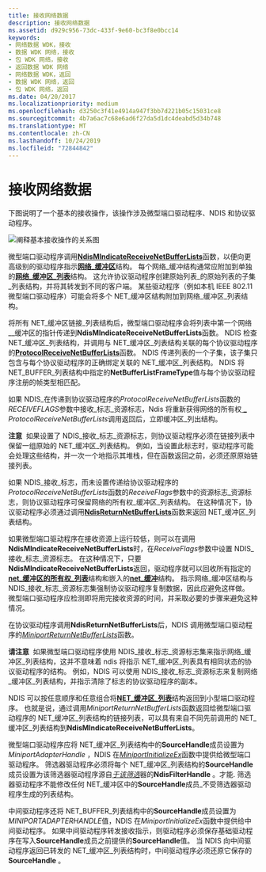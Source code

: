 ```yaml
---
title: 接收网络数据
description: 接收网络数据
ms.assetid: d929c956-73dc-433f-9e60-bc3f8e0bcc14
keywords:
- 网络数据 WDK，接收
- 数据 WDK 网络，接收
- 包 WDK 网络，接收
- 返回数据 WDK 网络
- 网络数据 WDK，返回
- 数据 WDK 网络，返回
- 包 WDK 网络，返回
ms.date: 04/20/2017
ms.localizationpriority: medium
ms.openlocfilehash: d3250c3f41e4914a947f3bb7d221b05c15031ce8
ms.sourcegitcommit: 4b7a6ac7c68e6ad6f27da5d1dc4deabd5d34b748
ms.translationtype: MT
ms.contentlocale: zh-CN
ms.lasthandoff: 10/24/2019
ms.locfileid: "72844842"
---
```

# <a name="receiving-network-data"></a>接收网络数据





下图说明了一个基本的接收操作，该操作涉及微型端口驱动程序、NDIS 和协议驱动程序。

![阐释基本接收操作的关系图](images/netbufferreceive.png)

微型端口驱动程序调用[**NdisMIndicateReceiveNetBufferLists**](https://docs.microsoft.com/windows-hardware/drivers/ddi/ndis/nf-ndis-ndismindicatereceivenetbufferlists)函数，以便向更高级别的驱动程序指示[**网络\_缓冲区**](https://docs.microsoft.com/windows-hardware/drivers/ddi/ndis/ns-ndis-_net_buffer)结构。 每个网络\_缓冲结构通常应附加到单独的[**网络\_缓冲区\_列表**](https://docs.microsoft.com/windows-hardware/drivers/ddi/ndis/ns-ndis-_net_buffer_list)结构。 这允许协议驱动程序创建原始列表\_的原始列表的子集\_列表结构，并将其转发到不同的客户端。 某些驱动程序（例如本机 IEEE 802.11 微型端口驱动程序）可能会将多个 NET\_缓冲区结构附加到网络\_缓冲区\_列表结构。

将所有 NET\_缓冲区链接\_列表结构后，微型端口驱动程序会将列表中第一个网络\_\_缓冲区的指针传递到**NdisMIndicateReceiveNetBufferLists**函数。 NDIS 检查 NET\_缓冲区\_列表结构，并调用与 NET\_缓冲区\_列表结构关联的每个协议驱动程序的[**ProtocolReceiveNetBufferLists**](https://docs.microsoft.com/windows-hardware/drivers/ddi/ndis/nc-ndis-protocol_receive_net_buffer_lists)函数。 NDIS 传递列表的一个子集，该子集只包含与每个协议驱动程序的正确绑定关联的 NET\_缓冲区\_列表结构。 NDIS 将 NET\_BUFFER\_列表结构中指定的**NetBufferListFrameType**值与每个协议驱动程序注册的帧类型相匹配。

如果 NDIS\_在传递到协议驱动程序的*ProtocolReceiveNetBufferLists*函数的*RECEIVEFLAGS*参数中接收\_标志\_资源标志，Ndis 将重新获得网络的所有权[ **\_** ](https://docs.microsoft.com/windows-hardware/drivers/ddi/ndis/ns-ndis-_net_buffer_list) *ProtocolReceiveNetBufferLists*调用返回后，立即缓冲区\_列出结构。

**注意**  如果设置了 NDIS\_接收\_标志\_资源标志，则协议驱动程序必须在链接列表中保留一组原始的 NET\_缓冲区\_列表结构。 例如，当设置此标志时，驱动程序可能会处理这些结构，并一次一个地指示其堆栈，但在函数返回之前，必须还原原始链接列表。

 

如果 NDIS\_接收\_标志，而未设置传递给协议驱动程序的*ProtocolReceiveNetBufferLists*函数的*ReceiveFlags*参数中的资源标志\_资源标志，则协议驱动程序可保留网络的所有权\_缓冲区\_列表结构。 在这种情况下，协议驱动程序必须通过调用[**NdisReturnNetBufferLists**](https://docs.microsoft.com/windows-hardware/drivers/ddi/ndis/nf-ndis-ndisreturnnetbufferlists)函数来返回 NET\_缓冲区\_列表结构。

如果微型端口驱动程序在接收资源上运行较低，则可以在调用**NdisMIndicateReceiveNetBufferLists**时，在*ReceiveFlags*参数中设置 NDIS\_接收\_标志\_资源标志。 在这种情况下，只要**NdisMIndicateReceiveNetBufferLists**返回，驱动程序就可以回收所有指定的[**net\_缓冲区的所有权\_列表**](https://docs.microsoft.com/windows-hardware/drivers/ddi/ndis/ns-ndis-_net_buffer_list)结构和嵌入的[**net\_缓冲**](https://docs.microsoft.com/windows-hardware/drivers/ddi/ndis/ns-ndis-_net_buffer)结构。 指示网络\_缓冲区结构与 NDIS\_接收\_标志\_资源标志集强制协议驱动程序复制数据，因此应避免这样做。 微型端口驱动程序应检测即将用完接收资源的时间，并采取必要的步骤来避免这种情况。

在协议驱动程序调用**NdisReturnNetBufferLists**后，NDIS 调用微型端口驱动程序的[*MiniportReturnNetBufferLists*](https://docs.microsoft.com/windows-hardware/drivers/ddi/ndis/nc-ndis-miniport_return_net_buffer_lists)函数。

**请注意**  如果微型端口驱动程序使用 NDIS\_接收\_标志\_资源标志集来指示网络\_缓冲区\_列表结构，这并不意味着 ndis 将指示 NET\_缓冲区\_列表具有相同状态的协议驱动程序的结构。 例如，NDIS 可以使用 NDIS\_接收\_标志\_资源标志来复制网络\_缓冲区\_列表结构，并指示清除了标志的协议驱动程序的副本。

 

NDIS 可以按任意顺序和任意组合将[**NET\_缓冲区\_列表**](https://docs.microsoft.com/windows-hardware/drivers/ddi/ndis/ns-ndis-_net_buffer_list)结构返回到小型端口驱动程序。 也就是说，通过调用*MiniportReturnNetBufferLists*函数返回给微型端口驱动程序的 NET\_缓冲区\_列表结构的链接列表，可以具有来自不同先前调用的 NET\_缓冲区\_列表结构到**NdisMIndicateReceiveNetBufferLists**。

微型端口驱动程序应将 NET\_缓冲区\_列表结构中的**SourceHandle**成员设置为*MiniportAdapterHandle* ，NDIS 在[*MiniportInitializeEx*](https://docs.microsoft.com/windows-hardware/drivers/ddi/ndis/nc-ndis-miniport_initialize)函数中提供给微型端口驱动程序。 筛选器驱动程序必须将每个 NET\_缓冲区\_列表结构的**SourceHandle**成员设置为该筛选器驱动程序源自[*于该筛选*](https://docs.microsoft.com/windows-hardware/drivers/ddi/ndis/nc-ndis-filter_attach)器的**NdisFilterHandle** 。才能. 筛选器驱动程序不能修改任何 NET\_缓冲区中的**SourceHandle**成员\_不受筛选器驱动程序生成的列表结构。

中间驱动程序还将 NET\_BUFFER\_列表结构中的**SourceHandle**成员设置为*MINIPORTADAPTERHANDLE*值，NDIS 在*MiniportInitializeEx*函数中提供给中间驱动程序。 如果中间驱动程序转发接收指示，则驱动程序必须保存基础驱动程序在写入**SourceHandle**成员之前提供的**SourceHandle**值。 当 NDIS 向中间驱动程序返回已转发的 NET\_缓冲区\_列表结构时，中间驱动程序必须还原它保存的**SourceHandle** 。

 

 





